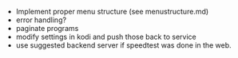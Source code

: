 * Implement proper menu structure (see menustructure.md)
* error handling?
* paginate programs
* modify settings in kodi and push those back to service
* use suggested backend server if speedtest was done in the web.

